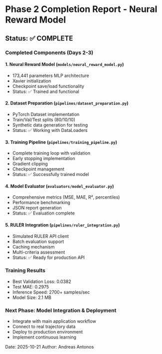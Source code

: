 # Phase 2 Completion Report - Neural Reward Model

## Status: ✅ COMPLETE

### Completed Components (Days 2-3)

#### 1. Neural Reward Model (`models/neural_reward_model.py`)
- 173,441 parameters MLP architecture
- Xavier initialization
- Checkpoint save/load functionality
- Status: ✅ Trained and functional

#### 2. Dataset Preparation (`pipelines/dataset_preparation.py`)
- PyTorch Dataset implementation
- Train/Val/Test splits (80/10/10)
- Synthetic data generation for testing
- Status: ✅ Working with DataLoaders

#### 3. Training Pipeline (`pipelines/training_pipeline.py`)
- Complete training loop with validation
- Early stopping implementation
- Gradient clipping
- Checkpoint management
- Status: ✅ Successfully trained model

#### 4. Model Evaluator (`evaluators/model_evaluator.py`)
- Comprehensive metrics (MSE, MAE, R², percentiles)
- Performance benchmarking
- JSON report generation
- Status: ✅ Evaluation complete

#### 5. RULER Integration (`pipelines/ruler_integration.py`)
- Simulated RULER API client
- Batch evaluation support
- Caching mechanism
- Multi-criteria assessment
- Status: ✅ Ready for production API

### Training Results
- Best Validation Loss: 0.0382
- Test MAE: 0.2975
- Inference Speed: 2700+ samples/sec
- Model Size: 2.1 MB

### Next Phase: Model Integration & Deployment
- Integrate with main application workflow
- Connect to real trajectory data
- Deploy to production environment
- Implement continuous learning

Date: 2025-10-21
Author: Andreas Antonos
